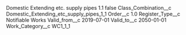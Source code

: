 <?xml version="1.0" encoding="UTF-8"?>
<CustomMetadata xmlns="http://soap.sforce.com/2006/04/metadata" xmlns:xsi="http://www.w3.org/2001/XMLSchema-instance" xmlns:xsd="http://www.w3.org/2001/XMLSchema">
    <label>Domestic Extending etc. supply pipes 1.1</label>
    <protected>false</protected>
    <values>
        <field>Class_Combination__c</field>
        <value xsi:type="xsd:string">Domestic_Extending_etc_supply_pipes_1_1</value>
    </values>
    <values>
        <field>Order__c</field>
        <value xsi:type="xsd:double">1.0</value>
    </values>
    <values>
        <field>Register_Type__c</field>
        <value xsi:type="xsd:string">Notifiable Works</value>
    </values>
    <values>
        <field>Valid_from__c</field>
        <value xsi:type="xsd:date">2019-07-01</value>
    </values>
    <values>
        <field>Valid_to__c</field>
        <value xsi:type="xsd:date">2050-01-01</value>
    </values>
    <values>
        <field>Work_Category__c</field>
        <value xsi:type="xsd:string">WC1_1_1</value>
    </values>
</CustomMetadata>
